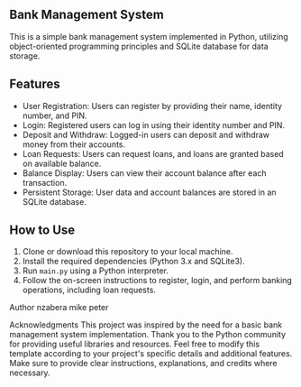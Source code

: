 ## Bank Management System
This is a simple bank management system implemented in Python, utilizing object-oriented programming principles and SQLite database for data storage.

## Features

- User Registration: Users can register by providing their name, identity number, and PIN.
- Login: Registered users can log in using their identity number and PIN.
- Deposit and Withdraw: Logged-in users can deposit and withdraw money from their accounts.
- Loan Requests: Users can request loans, and loans are granted based on available balance.
- Balance Display: Users can view their account balance after each transaction.
- Persistent Storage: User data and account balances are stored in an SQLite database.

## How to Use

1. Clone or download this repository to your local machine.
2. Install the required dependencies (Python 3.x and SQLite3).
3. Run `main.py` using a Python interpreter.
4. Follow the on-screen instructions to register, login, and perform banking operations, including loan requests.

Author
nzabera mike peter

Acknowledgments
This project was inspired by the need for a basic bank management system implementation.
Thank you to the Python community for providing useful libraries and resources.
Feel free to modify this template according to your project's specific details and additional features. Make sure to provide clear instructions, explanations, and credits where necessary.